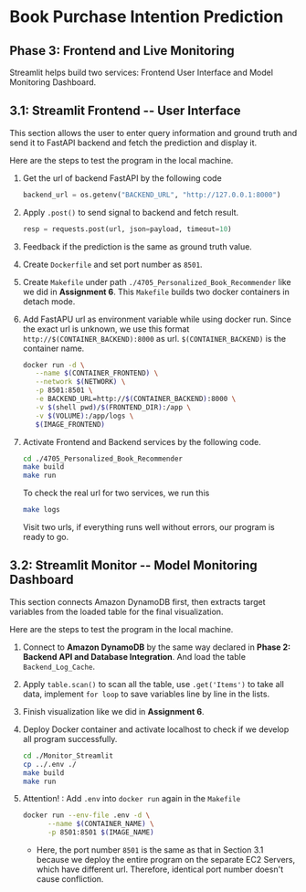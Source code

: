 # Book Purchase Intention Prediction

## Phase 3: Frontend and Live Monitoring

Streamlit helps build two services: Frontend User Interface and Model Monitoring Dashboard.

## 3.1: Streamlit Frontend -- User Interface

This section allows the user to enter query information and ground truth and send it to FastAPI backend and fetch the prediction and display it.

Here are the steps to test the program in the local machine.

1. Get the url of backend FastAPI by the following code

    ```python
    backend_url = os.getenv("BACKEND_URL", "http://127.0.0.1:8000")
    ```
2. Apply `.post()` to send signal to backend and fetch result.

    ```python
    resp = requests.post(url, json=payload, timeout=10)
    ```
3. Feedback if the prediction is the same as ground truth value.
4. Create `Dockerfile` and set port number as `8501`.
5. Create `Makefile` under path `./4705_Personalized_Book_Recommender` like we did in **Assignment 6**. This `Makefile` builds two docker containers in detach mode.
6. Add FastAPU url as environment variable while using docker run. Since the exact url is unknown, we use this format `http://$(CONTAINER_BACKEND):8000` as url. `$(CONTAINER_BACKEND)` is the container name.

    ```bash
    docker run -d \
       --name $(CONTAINER_FRONTEND) \
       --network $(NETWORK) \
       -p 8501:8501 \
       -e BACKEND_URL=http://$(CONTAINER_BACKEND):8000 \
       -v $(shell pwd)/$(FRONTEND_DIR):/app \
       -v $(VOLUME):/app/logs \
       $(IMAGE_FRONTEND)
    ```
7. Activate Frontend and Backend services by the following code.

    ```bash
    cd ./4705_Personalized_Book_Recommender
    make build
    make run
    ```

    To check the real url for two services, we run this
    
    ```bash 
    make logs
    ```

    Visit two urls, if everything runs well without errors, our program is ready to go.

## 3.2: Streamlit Monitor -- Model Monitoring Dashboard

This section connects Amazon DynamoDB first, then extracts target variables from the loaded table for the final visualization.

Here are the steps to test the program in the local machine.

1. Connect to **Amazon DynamoDB** by the same way declared in **Phase 2: Backend API and Database Integration**. And load the table `Backend_Log_Cache`.
2. Apply `table.scan()` to scan all the table, use `.get('Items')` to take all data, implement `for loop` to save variables line by line in the lists.
3. Finish visualization like we did in **Assignment 6**.
4. Deploy Docker container and activate localhost to check if we develop all program successfully. 

    ```bash
    cd ./Monitor_Streamlit
    cp ../.env ./
    make build
    make run
    ```
5. Attention! : Add `.env` into `docker run` again in the `Makefile`

    ```bash
    docker run --env-file .env -d \
          --name $(CONTAINER_NAME) \
          -p 8501:8501 $(IMAGE_NAME)
    ```

    - Here, the port number `8501` is the same as that in Section 3.1 because we deploy the entire program on the separate EC2 Servers, which have different url. Therefore, identical port number doesn't cause confliction.
